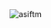 <img align="center" src="https://github-readme-stats.vercel.app/api/top-langs?username=asiftm&show_icons=true&locale=en" alt="asiftm" />
